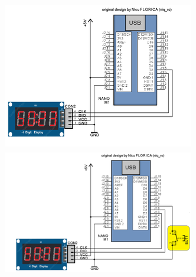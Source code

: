 ![test_schematic](https://github.com/tehniq3/TM1637_display_2/blob/main/schematics/TM1637_test_sch.png)

![tier with button](https://github.com/tehniq3/TM1637_display_2/blob/main/schematics/TM1637_test_sch2.png)
